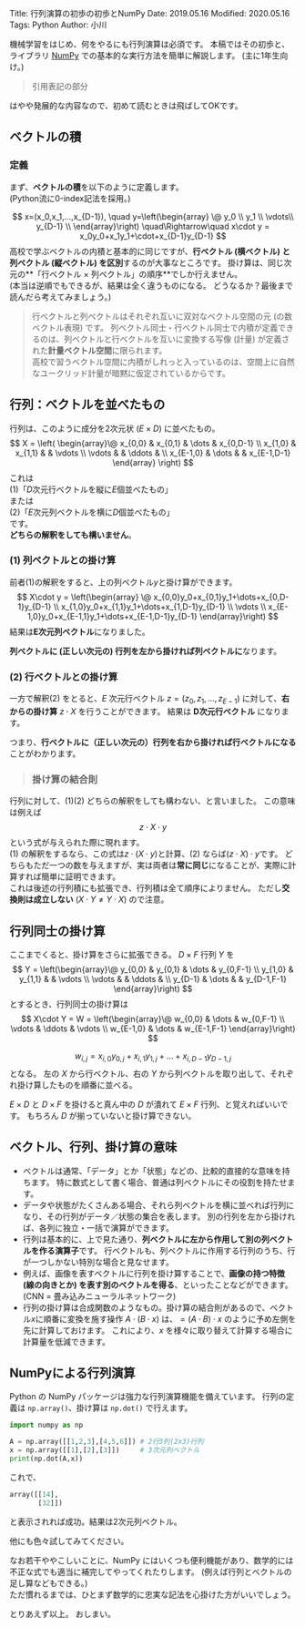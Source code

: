 Title: 行列演算の初歩の初歩とNumPy
Date: 2019.05.16
Modified: 2020.05.16
Tags: Python
Author: 小川

機械学習をはじめ、何をやるにも行列演算は必須です。
本稿ではその初歩と、ライブラリ [NumPy](https://numpy.org/) での基本的な実行方法を簡単に解説します。
(主に1年生向け。)

> 引用表記の部分

はやや発展的な内容なので、初めて読むときは飛ばしてOKです。

## ベクトルの積
### 定義
まず、**ベクトルの積**を以下のように定義します。  
(Python流に0-index記法を採用。)

$$
x=(x_0,x_1,...,x_{D-1}),
\quad
y=\left(\begin{array} 
\@
y_0 \\
y_1 \\
\vdots\\
y_{D-1} \\
\end{array}\right)
\quad\Rightarrow\quad
x\cdot y = x_0y_0+x_1y_1+\cdot+x_{D-1}y_{D-1}
$$
高校で学ぶベクトルの内積と基本的に同じですが、**行ベクトル (横ベクトル) と列ベクトル (縦ベクトル) を区別**するのが大事なところです。
掛け算は、同じ次元の**「行ベクトル $\times$ 列ベクトル」の順序**でしか行えません。  
(本当は逆順でもできるが、結果は全く違うものになる。
どうなるか？最後まで読んだら考えてみましょう。)

> 行ベクトルと列ベクトルはそれぞれ互いに双対なベクトル空間の元 (の数ベクトル表現) です。
> 列ベクトル同士・行ベクトル同士で内積が定義できるのは、列ベクトルと行ベクトルを互いに変換する写像 (計量) が定義された**計量ベクトル空間**に限られます。  
> 高校で習うベクトル空間に内積がしれっと入っているのは、空間上に自然なユークリッド計量が暗黙に仮定されているからです。


## 行列：ベクトルを並べたもの
行列は、このように成分を2次元状 ($E\times D$) に並べたもの。
$$
X = \left(
\begin{array}\@
x_{0,0}   & x_{0,1} & \dots  & x_{0,D-1} \\
x_{1,0}   & x_{1,1} &        & \vdots \\
\vdots    &         & \ddots & \\
x_{E-1,0} & \dots   &        & x_{E-1,D-1}
\end{array}
\right)
$$
これは  
(1)「$D$次元行ベクトルを縦に$E$個並べたもの」  
または  
(2)「$E$次元列ベクトルを横に$D$個並べたもの」  
です。  
**どちらの解釈をしても構いません**。

### (1) 列ベクトルとの掛け算
前者(1)の解釈をすると、上の列ベクトル$y$と掛け算ができます。
$$
X\cdot y =
\left(\begin{array}
\@
x_{0,0}y_0+x_{0,1}y_1+\dots+x_{0,D-1}y_{D-1} \\
x_{1,0}y_0+x_{1,1}y_1+\dots+x_{1,D-1}y_{D-1} \\
\vdots \\
x_{E-1,0}y_0+x_{E-1,1}y_1+\dots+x_{E-1,D-1}y_{D-1}
\end{array}\right)
$$
結果は**E次元列ベクトル**になりました。

**列ベクトルに (正しい次元の) 行列を左から掛ければ列ベクトルに**なります。

### (2) 行ベクトルとの掛け算
一方で解釈(2) をとると、$E$ 次元行ベクトル $z=(z_0,z_1,\dots,z_{E-1})$ に対して、**右からの掛け算**  $z\cdot X$ を行うことができます。
結果は **D次元行ベクトル** になります。

つまり、**行ベクトルに（正しい次元の）行列を右から掛ければ行ベクトルになる**ことがわかります。

> ### 掛け算の結合則
行列に対して、(1)(2) どちらの解釈をしても構わない、と言いました。
この意味は例えば
$$
z\cdot X\cdot y
$$
という式が与えられた際に現れます。  
(1) の解釈をするなら、この式は$z\cdot(X\cdot y)$と計算、(2) ならば$(z\cdot X)\cdot y$です。
どちらもただ一つの数を与えますが、実は両者は**常に同じ**になることが、実際に計算すれば簡単に証明できます。  
これは後述の行列積にも拡張でき、行列積は全て順序によりません。
ただし**交換則は成立しない** ($X\cdot Y\ne Y\cdot X$) ので注意。

## 行列同士の掛け算
ここまでくると、掛け算をさらに拡張できる。
$D\times F$ 行列 $Y$ を
$$
Y = 
\left(\begin{array}\@
y_{0,0}           & y_{0,1} & \dots  & y_{0,F-1} \\
y_{1,0}           & y_{1,1} &        & \vdots \\
\vdots            &         & \ddots & \\
y_{D-1} & \dots   &        & y_{D-1,F-1}
\end{array}\right)
$$
とするとき、行列同士の掛け算は
$$
X\cdot Y = W = 
\left(\begin{array}\@
w_{0,0} & \dots & w_{0,F-1} \\
\vdots  & \ddots & \vdots \\
w_{E-1,0} & \dots & w_{E-1,F-1}
\end{array}\right)
$$

$$
w_{i,j} = x_{i,0}y_{0,j}+x_{i,1}y_{1,j}+\dots+x_{i,D-1}y_{D-1,j}
$$
となる。
左の $X$ から行ベクトル、右の $Y$ から列ベクトルを取り出して、それぞれ掛け算したものを順番に並べる。  

$E\times D$ と $D\times F$ を掛けると真ん中の $D$ が潰れて $E\times F$ 行列、と覚えればいいです。
もちろん $D$ が揃っていないと掛け算できない。

## ベクトル、行列、掛け算の意味
- ベクトルは通常、「データ」とか「状態」などの、比較的直接的な意味を持ちます。
特に数式として書く場合、普通は列ベクトルにその役割を持たせます。
- データや状態がたくさんある場合、それら列ベクトルを横に並べれば行列になり、その行列がデータ／状態の集合を表します。
別の行列を左から掛ければ、各列に独立・一括で演算ができます。
- 行列は基本的に、上で見た通り、**列ベクトルに左から作用して別の列ベクトルを作る演算子**です。
行ベクトルも、列ベクトルに作用する行列のうち、行が一つしかない特別な場合と見なせます。
- 例えば、画像を表すベクトルに行列を掛け算することで、**画像の持つ特徴 (線の向きとか) を表す別のベクトルを得る**、といったことなどができます。
(CNN = 畳み込みニューラルネットワーク)
- 行列の掛け算は合成関数のようなもの。掛け算の結合則があるので、ベクトル$x$に順番に変換を施す操作 $A\cdot(B\cdot x)$ は、$=(A\cdot B)\cdot x$ のように予め左側を先に計算しておけます。
これにより、$x$ を様々に取り替えて計算する場合に計算量を低減できます。

## NumPyによる行列演算
Python の NumPy パッケージは強力な行列演算機能を備えています。
行列の定義は `np.array()`、掛け算は `np.dot()` で行えます。

```python
import numpy as np

A = np.array([[1,2,3],[4,5,6]]) # 2行3列(2x3)行列
x = np.array([[1],[2],[3]])     # 3次元列ベクトル
print(np.dot(A,x))
```
これで、

```python
array([[14],
       [32]])
```
と表示されれば成功。結果は2次元列ベクトル。

他にも色々試してみてください。

なお若干ややこしいことに、NumPy にはいくつも便利機能があり、数学的には不正な式でも適当に補完してやってくれたりします。
(例えば行列とベクトルの足し算などもできる。)  
ただ慣れるまでは、ひとまず数学的に忠実な記法を心掛けた方がいいでしょう。

とりあえず以上。
おしまい。
